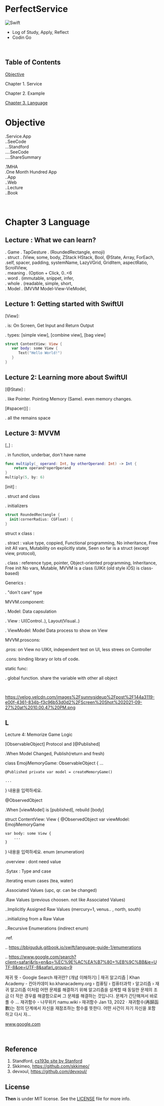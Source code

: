 # PerfectService

![Swift](https://img.shields.io/badge/Swift-5.0-orange.svg)

- Log of Study, Apply, Reflect
- Codin Go

<br> 


## Table of Contents

[Objective](#Objective)

Chapter 1. Service

Chapter 2. Example

[Chapter 3. Language](#Chapter-3-Language)



# Objective
.Service.App <br> 
..SeeCode <br> 
...Standford <br> 
....SeeCode <br> 
....ShareSummary <br> 

.1MHA <br> 
.One Month Hundred App <br>
..App <br>
..Web <br>
..Lecture <br>
..Book <br>


﻿
# Chapter 3 Language

## Lecture : What we can learn?

. Game . TapGesture . (RoundedRectangle, emoji) <br> 
. struct . (View, some, body, ZStack HStack, Bool, @State, Array, ForEach, \.self, spacer, padding, systemName, LazyVGrid, GridItem, aspectRatio, ScrollView, <br> 
. meaning . (Option + Click, 0..<6 <br> 
. word . (immutable, snippet, infer, <br> 
. whole . (readable, simple, short, <br> 
. Model . (MVVM Model-View-VieModel, <br> 


## Lecture 1: Getting started with SwiftUI

[View]:

. is: On Screen, Get Input and Return Output

. types: [simple view], [combine view], [bag view]

```swift 
struct ContentView: View {
   var body: some View {
      Text("Hello World!")
   }
}
```

## Lecture 2: Learning more about SwiftUI

[@State] :

. like Pointer. Pointing Memory (Same). even memory changes.

[#spacer()] :

. all the remains space


## Lecture 3: MVVM

[_] :

. in function, underbar, don't have name

```swift
func multiply(_ operand: Int, by otherOperand: Int) -> Int {
    return operand*operOperand
}
multiply(5, by: 6) 
```

[init] :

. struct and class

. initializers

```swift 
struct RoundedRectangle { 
  init(cornerRadius: CGFloat) {
}
```

struct x class :

. stract : value type, coppied, Functional programming, No inheritance, Free init All vars, Mutability on explicitly state, Seen so far is a struct (except view, protocol), <br> 

. class : reference type, pointer, Object-oriented programming, Inheritance, Free init No vars, Mutable, MVVM is a class (UIKit (old style iOS) is class-based)


Generics :

. "don't care" type


MVVM.component:

. Model: Data capsulation

. View : UI(Control..), Layout(Visual..)

. ViewModel: Model Data process to show on View


MVVM.proscons:

.pros: on View no UIKit, independent test on UI, less strees on Controller

.cons: binding library or lots of code.


static func:

. global function. share the variable with other all object

﻿
 
https://velog.velcdn.com/images%2Fsunnysideup%2Fpost%2F144a3119-e00f-4361-834b-f3c96b53d0d2%2FScreen%20Shot%202021-09-27%20at%2010.00.47%20PM.png

## L
Lecture 4: Memorize Game Logic



[ObservableObject] Protocol and [@Published]

.When Model Changed, Publish(return and fresh)


class EmojiMemoryGame: ObservableObject {
    ...
    
    @Published private var model = createMemoryGame()
    
    ...
}
내용을 입력하세요.

@ObservedObject

.When [viewModel] is [published], rebuild [body]


struct ContentView: View {
    @ObservedObject var viewModel: EmojiMemoryGame
    
    var body: some View {
        ...
    }
}
내용을 입력하세요.
enum (enumeration)

.overview : dont need value

.Sytax : Type and case

.Iterating enum cases (tea, water)

.Associated Values (upc, qr. can be changed)

.Raw Values (previous choosen. not like Associated Values)

..Implicitly Assigned Raw Values (mercury=1, venus.. , north, south)

..initializing from a Raw Value

..Recursive Enumerations (indirect enum)



.ref.

.. https://bbiguduk.gitbook.io/swift/language-guide-1/enumerations

.. https://www.google.com/search?client=safari&rls=en&q=%EC%9E%AC%EA%B7%80+%EB%9C%BB&ie=UTF-8&oe=UTF-8&safari_group=9


재귀 뜻 - Google Search
재귀란? (개념 이해하기) | 재귀 알고리즘 | Khan Academy - 칸아카데미 ko.khanacademy.org › 컴퓨팅 › 컴퓨터과학 › 알고리즘 › 재귀 알고리즘 이처럼 어떤 문제를 해결하기 위해 알고리즘을 설계할 때 동일한 문제의 조금 더 작은 경우를 해결함으로써 그 문제를 해결하는 것입니다. 문제가 간단해져서 바로 풀 수 ... 재귀함수 - 나무위키 namu.wiki › 재귀함수 Jan 13, 2022 · 재귀함수(再歸函數)는 정의 단계에서 자신을 재참조하는 함수를 뜻한다. 어떤 사건이 자기 자신을 포함하고 다시 자...

www.google.com


﻿


 
## Reference 
1. Standford, [cs193p site by Stanford](https://cs193p.sites.stanford.edu)
2. Skkimeo, https://github.com/skkimeo/
3. devxoul, https://github.com/devxoul/


## License
**Then** is under MIT license. See the [LICENSE](LICENSE) file for more info.
